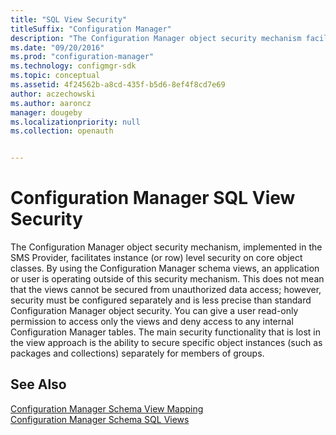 ```yaml
---
title: "SQL View Security"
titleSuffix: "Configuration Manager"
description: "The Configuration Manager object security mechanism facilitates instance (or row) level security on core object classes."
ms.date: "09/20/2016"
ms.prod: "configuration-manager"
ms.technology: configmgr-sdk
ms.topic: conceptual
ms.assetid: 4f24562b-a8cd-435f-b5d6-8ef4f8cd7e69
author: aczechowski
ms.author: aaroncz
manager: dougeby
ms.localizationpriority: null
ms.collection: openauth


---
```

# Configuration Manager SQL View Security
The Configuration Manager object security mechanism, implemented in the SMS Provider, facilitates instance (or row) level security on core object classes. By using the Configuration Manager schema views, an application or user is operating outside of this security mechanism. This does not mean that the views cannot be secured from unauthorized data access; however, security must be configured separately and is less precise than standard Configuration Manager object security. You can give a user read-only permission to access only the views and deny access to any internal Configuration Manager tables. The main security functionality that is lost in the view approach is the ability to secure specific object instances (such as packages and collections) separately for members of groups.  

## See Also  
 [Configuration Manager Schema View Mapping](../../../develop/core/understand/configuration-manager-schema-view-mapping.md)   
 [Configuration Manager Schema SQL Views](../../../develop/core/understand/configuration-manager-schema-sql-views.md)
